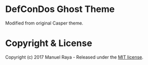 # DefConDos Ghost Theme

Modified from original Casper theme.

# Copyright & License

Copyright (c) 2017 Manuel Raya - Released under the [MIT license](LICENSE).
